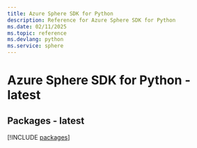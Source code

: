 ```yaml
---
title: Azure Sphere SDK for Python
description: Reference for Azure Sphere SDK for Python
ms.date: 02/11/2025
ms.topic: reference
ms.devlang: python
ms.service: sphere
---
```

# Azure Sphere SDK for Python - latest
## Packages - latest
[!INCLUDE [packages](sphere-index.md)]